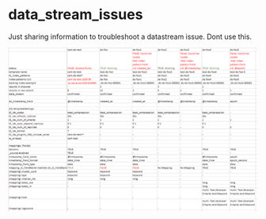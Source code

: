# data_stream_issues
Just sharing information to troubleshoot a datastream issue. Dont use this.

![DataTable](https://raw.githubusercontent.com/camAtGitHub/data_stream_issues/main/DataSeries_verbose_info.png)
